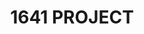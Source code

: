 ---
home: true
icon: home
title: 1641 PROJECT
heroImage: https://avatars.githubusercontent.com/u/147372151?s=400&u=ddc4cd2d871a3723d3df3de224f77b4ae38434f4&v=4
bgImage: https://theme-hope-assets.vuejs.press/bg/6-light.svg
bgImageDark: https://theme-hope-assets.vuejs.press/bg/6-dark.svg
bgImageStyle:
  background-attachment: fixed
heroText: 1641 PROJECT
tagline: 色んなものを開発しています。
actions:

highlights:
  - header: PROJECT
    description: 1641 PROJECTが現在進めているプロジェクトです。
   # image: /assets/image/markdown.svg
    bgImage: https://theme-hope-assets.vuejs.press/bg/2-light.svg
    bgImageDark: https://theme-hope-assets.vuejs.press/bg/2-dark.svg
    bgImageStyle:
      background-repeat: repeat
      background-size: initial
    features:
      - title: Re:nedon
        icon: https://raw.githubusercontent.com/1641project/renedon/6b2aea1000f90a7a04e0f321120aebf159abd07c/public/badge.png
        details: Re:nedonは、kmycode/mastodonをベースにし、Re:nedonで動作するように少し変更を加えたMastodonです。
        link: https://github.com/1641project/renedon.git

  - header: Member
    image: 
    bgImage: https://theme-hope-assets.vuejs.press/bg/1-light.svg
    bgImageDark: https://theme-hope-assets.vuejs.press/bg/1-dark.svg
    features:
      - title: 1641s
        icon: https://avatars.githubusercontent.com/u/146170742?v=4
        details: Project Reader
        link: https://github.com/1641s

      - title: Rumisan
        icon: https://avatars.githubusercontent.com/u/63392249?v=4
        details: Dev
        link: https://github.com/SINtyanneru

      - title: ワカサギシステム
        icon: https://avatars.githubusercontent.com/u/107112367?v=4
        details: Dev
        link: https://github.com/DA-TENSHI


copyright: false
footer: Copyright © 2023 1641.Project All Rights Reserved.
---